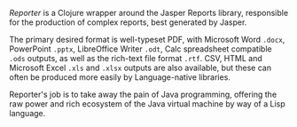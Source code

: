 _Reporter_ is a Clojure wrapper around the Jasper Reports library,
responsible for the production of complex reports, best generated by
Jasper.

The primary desired format is well-typeset PDF, with Microsoft Word `.docx`,
PowerPoint `.pptx`, LibreOffice Writer `.odt`, Calc spreadsheet compatible
`.ods` outputs, as well as the rich-text file format `.rtf`. CSV, HTML and
Microsoft Excel `.xls` and `.xlsx` outputs are also available, but these can
often be produced more easily by Language-native libraries.

Reporter's job is to take away the pain of Java programming, offering the raw
power and rich ecosystem of the Java virtual machine by way of a Lisp language.
